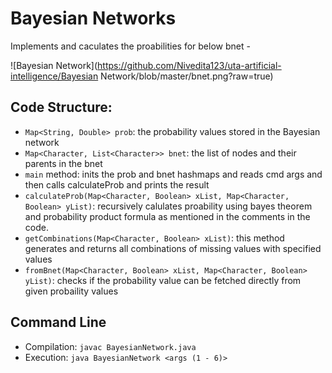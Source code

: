 # Bayesian Networks

Implements and caculates the proabilities for below bnet - 

 ![Bayesian Network](https://github.com/Nivedita123/uta-artificial-intelligence/Bayesian Network/blob/master/bnet.png?raw=true)
 
## Code Structure:

- `Map<String, Double> prob`: the probability values stored in the Bayesian network
- `Map<Character, List<Character>> bnet`: the list of nodes and their parents in the bnet
- `main` method: inits the prob and bnet hashmaps and reads cmd args and then calls calculateProb and prints the result
- `calculateProb(Map<Character, Boolean> xList, Map<Character, Boolean> yList)`: recursively calulates proability using bayes theorem and probability product formula as mentioned in the comments in the code.
- `getCombinations(Map<Character, Boolean> xList)`: this method generates and returns all combinations of missing values with specified values
- `fromBnet(Map<Character, Boolean> xList, Map<Character, Boolean> yList)`: checks if the probability value can be fetched directly from given probaility values

## Command Line

- Compilation: `javac BayesianNetwork.java`
- Execution: `java BayesianNetwork <args (1 - 6)>`
